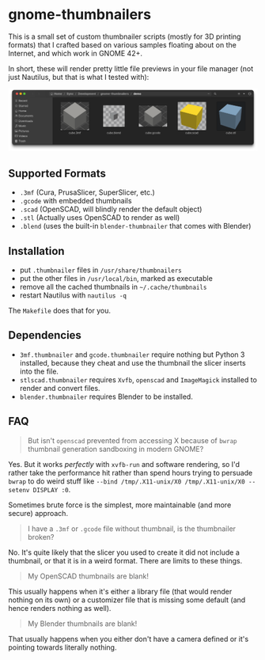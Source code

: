 # gnome-thumbnailers

This is a small set of custom thumbnailer scripts (mostly for 3D printing formats) that I crafted based on various samples floating about on the Internet, and which work in GNOME 42+.

In short, these will render pretty little file previews in your file manager (not just Nautilus, but that is what I tested with):

![](demo/demo.png)

## Supported Formats

* `.3mf` (Cura, PrusaSlicer, SuperSlicer, etc.)
* `.gcode` with embedded thumbnails
* `.scad` (OpenSCAD, will blindly render the default object)
* `.stl` (Actually uses OpenSCAD to render as well)
* `.blend` (uses the built-in `blender-thumbnailer` that comes with Blender)

## Installation

* put `.thumbnailer` files in `/usr/share/thumbnailers`
* put the other files in `/usr/local/bin`, marked as executable
* remove all the cached thumbnails in `~/.cache/thumbnails`
* restart Nautilus with `nautilus -q`

The `Makefile` does that for you.

## Dependencies

* `3mf.thumbnailer` and `gcode.thumbnailer` require nothing but Python 3 installed, because they cheat and use the thumbnail the slicer inserts into the file.
* `stlscad.thumbnailer` requires `Xvfb`, `openscad` and `ImageMagick` installed to render and convert files.
* `blender.thumbnailer` requires Blender to be installed.

## FAQ

> But isn't `openscad` prevented from accessing X because of `bwrap` thumbnail generation sandboxing in modern GNOME?

Yes. But it works _perfectly_ with `xvfb-run` and software rendering, so I'd rather take the performance hit rather than spend hours trying to persuade `bwrap` to do weird stuff like `--bind /tmp/.X11-unix/X0 /tmp/.X11-unix/X0 --setenv DISPLAY :0`. 

Sometimes brute force is the simplest, more maintainable (and more secure) approach.

> I have a `.3mf` or `.gcode` file without thumbnail, is the thumbnailer broken?

No. It's quite likely that the slicer you used to create it did not include a thumbnail, or that it is in a weird format. There are limits to these things.

> My OpenSCAD thumbnails are blank!

This usually happens when it's either a library file (that would render nothing on its own) or a customizer file that is missing some default (and hence renders nothing as well).

> My Blender thumbnails are blank!

That usually happens when you either don't have a camera defined or it's pointing towards literally nothing.
